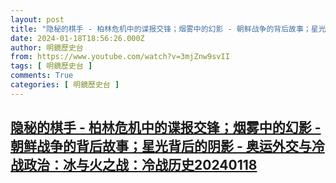 ```yaml
---
layout: post
title: "隐秘的棋手 - 柏林危机中的谍报交锋；烟雾中的幻影 - 朝鲜战争的背后故事；星光背后的阴影 - 奥运外交与冷战政治：冰与火之战：冷战历史20240118"
date: 2024-01-18T18:56:26.000Z
author: 明鏡歷史台
from: https://www.youtube.com/watch?v=3mjZnw9svII
tags: [ 明鏡歷史台 ]
comments: True
categories: [ 明鏡歷史台 ]
---
```

<!--1705604186000-->
[隐秘的棋手 - 柏林危机中的谍报交锋；烟雾中的幻影 - 朝鲜战争的背后故事；星光背后的阴影 - 奥运外交与冷战政治：冰与火之战：冷战历史20240118](https://www.youtube.com/watch?v=3mjZnw9svII)
------

<div>

</div>
